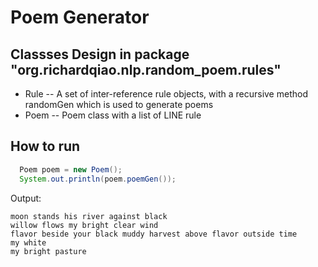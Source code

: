 # Poem Generator

## Classses Design in package "org.richardqiao.nlp.random_poem.rules"
* Rule -- A set of inter-reference rule objects, with a recursive method randomGen which is used to generate poems
* Poem -- Poem class with a list of LINE rule

## How to run
```Java
  Poem poem = new Poem();
  System.out.println(poem.poemGen());
```
Output:
```
moon stands his river against black 
willow flows my bright clear wind 
flavor beside your black muddy harvest above flavor outside time 
my white 
my bright pasture 

```
